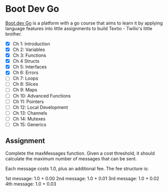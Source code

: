 # Boot Dev Go

[Boot.dev Go](boot.dev) is a platform with a go course that aims to learn it by applying language features into little assignments to build Textio - Twilio's little brother. 

- [x] Ch 1: Introduction
- [x] Ch 2: Variables
- [x] Ch 3: Functions
- [x] Ch 4 Structs
- [x] Ch 5: Interfaces
- [x] Ch 6: Errors
- [ ] Ch 7: Loops
- [ ] Ch 8: Slices
- [ ] Ch 9: Maps
- [ ] Ch 10: Advanced Functions
- [ ] Ch 11: Pointers
- [ ] Ch 12: Local Development
- [ ] Ch 13: Channels
- [ ] Ch 14: Mutexes
- [ ] Ch 15: Generics

## Assignment

Complete the maxMessages function. Given a cost threshold, it should calculate the maximum number of messages that can be sent.

Each message costs 1.0, plus an additional fee. The fee structure is:

1st message: 1.0 + 0.00
2nd message: 1.0 + 0.01
3rd message: 1.0 + 0.02
4th message: 1.0 + 0.03